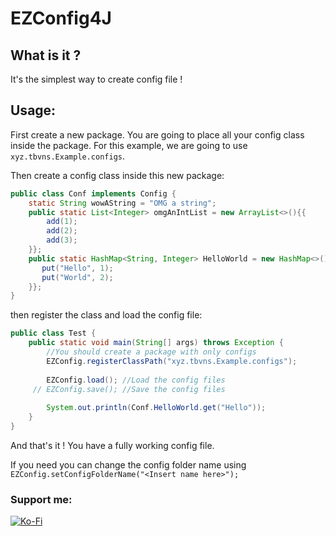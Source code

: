 # EZConfig4J
## What is it ?
It's the simplest way to create config file !
## Usage:
First create a new package. 
You are going to place all your config class inside the package.
For this example, we are going to use `xyz.tbvns.Example.configs`.

Then create a config class inside this new package:
```java
public class Conf implements Config {
    static String wowAString = "OMG a string";
    public static List<Integer> omgAnIntList = new ArrayList<>(){{
        add(1);
        add(2);
        add(3);
    }};
    public static HashMap<String, Integer> HelloWorld = new HashMap<>(){{
       put("Hello", 1);
       put("World", 2);
    }};
}
```
then register the class and load the config file:
```java
public class Test {
    public static void main(String[] args) throws Exception {
        //You should create a package with only configs
        EZConfig.registerClassPath("xyz.tbvns.Example.configs");
        
        EZConfig.load(); //Load the config files
     // EZConfig.save(); //Save the config files
        
        System.out.println(Conf.HelloWorld.get("Hello"));
    }
}
```
And that's it ! You have a fully working config file.

If you need you can change the config folder name using 
`EZConfig.setConfigFolderName("<Insert name here>");`

### Support me:
[![Ko-Fi](https://img.shields.io/badge/Ko--fi-F16061?style=for-the-badge&logo=ko-fi&logoColor=white)](https://ko-fi.com/tbvns)
